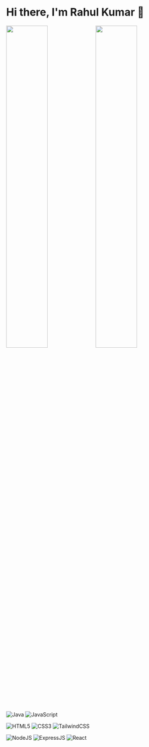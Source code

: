 # Hi there, I'm Rahul Kumar 👋

<!-- Charts -->
<img align="left" width="47%" src="https://github-readme-stats.vercel.app/api?username=RahulKumar0920&show_icons=true&theme=transparent" />
<img align="left" width="47%" src="https://github-readme-stats.vercel.app/api/top-langs/?username=RahulKumar0920&layout=compact" />

<!-- Logos -->

<!-- Programming Languages -->
![Java](https://img.shields.io/badge/java-%23ED8B00.svg?style=for-the-badge&logo=openjdk&logoColor=white)
![JavaScript](https://img.shields.io/badge/c++-%2300599C.svg?style=for-the-badge&logo=c%2B%2B&logoColor=white)

<!-- WebDev Basics -->
![HTML5](https://img.shields.io/badge/html5-%23E34F26.svg?style=for-the-badge&logo=html5&logoColor=white)
![CSS3](https://img.shields.io/badge/css3-%231572B6.svg?style=for-the-badge&logo=css3&logoColor=white)
![TailwindCSS](https://img.shields.io/badge/tailwindcss-%2338B2AC.svg?style=for-the-badge&logo=tailwind-css&logoColor=white)


<!-- ReactJs -->
![NodeJS](https://img.shields.io/badge/node.js-%23323330.svg?style=for-the-badge&logo=javascript&logoColor=%23F7DF1E)
![ExpressJS](https://img.shields.io/badge/express.js-6DA55F?style=for-the-badge&logo=node.js&logoColor=white)
![React](https://img.shields.io/badge/react-%2320232a.svg?style=for-the-badge&logo=react&logoColor=%2361DAFB)

